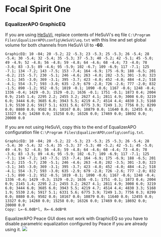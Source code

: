 # Focal Spirit One
### EqualizerAPO GraphicEQ
If you are using [HeSuVi](https://sourceforge.net/projects/hesuvi/), replace contents of HeSuVi's eq file `C:\Program Files\EqualizerAPO\config\HeSuVi\eq.txt` with this line and set global volume for both channels from HeSuVi UI to **-60**.
```
GraphicEQ: 10 -84; 20 -5.2; 22 -5.3; 23 -5.3; 25 -5.3; 26 -5.4; 28 -5.4; 30 -5.4; 32 -5.4; 35 -5.3; 37 -5.3; 40 -5.2; 42 -5.1; 45 -5.0; 49 -4.9; 52 -4.8; 56 -4.8; 59 -4.8; 64 -4.6; 68 -4.4; 73 -4.0; 78 -3.6; 83 -3.5; 89 -4.6; 95 -5.9; 102 -6.7; 109 -6.9; 117 -7.1; 125 -7.1; 134 -7.2; 143 -7.5; 153 -7.4; 164 -6.9; 175 -6.9; 188 -6.5; 201 -6.2; 215 -5.7; 230 -5.1; 246 -4.6; 263 -4.0; 282 -3.5; 301 -3.0; 323 -3.1; 345 -3.0; 369 -3.1; 395 -3.7; 423 -4.0; 452 -4.0; 484 -4.2; 518 -4.1; 554 -3.7; 593 -3.0; 635 -2.9; 679 -2.8; 726 -2.6; 777 -2.0; 832 -1.5; 890 -1.2; 952 -0.5; 1019 -0.1; 1090 -0.6; 1167 -0.6; 1248 -0.4; 1336 -0.4; 1429 -0.3; 1529 -0.2; 1636 -0.1; 1751 -0.1; 1873 0.4; 2004 0.9; 2145 1.4; 2295 2.2; 2455 3.2; 2627 4.1; 2811 4.9; 3008 6.0; 3219 6.0; 3444 6.0; 3685 6.0; 3943 5.5; 4219 4.7; 4514 4.4; 4830 3.3; 5168 1.9; 5530 2.6; 5917 5.1; 6331 5.6; 6775 3.9; 7249 1.3; 7756 0.3; 8299 0.0; 8880 0.0; 9502 0.0; 10167 0.0; 10879 0.0; 11640 0.0; 12455 0.0; 13327 0.0; 14260 0.0; 15258 0.0; 16326 0.0; 17469 0.0; 18692 0.0; 20000 0.0
```
If you are not using HeSuVi, copy this to the end of EqualizerAPO configuration file `C:\Program Files\EqualizerAPO\config\config.txt`.
```
GraphicEQ: 10 -84; 20 -5.2; 22 -5.3; 23 -5.3; 25 -5.3; 26 -5.4; 28 -5.4; 30 -5.4; 32 -5.4; 35 -5.3; 37 -5.3; 40 -5.2; 42 -5.1; 45 -5.0; 49 -4.9; 52 -4.8; 56 -4.8; 59 -4.8; 64 -4.6; 68 -4.4; 73 -4.0; 78 -3.6; 83 -3.5; 89 -4.6; 95 -5.9; 102 -6.7; 109 -6.9; 117 -7.1; 125 -7.1; 134 -7.2; 143 -7.5; 153 -7.4; 164 -6.9; 175 -6.9; 188 -6.5; 201 -6.2; 215 -5.7; 230 -5.1; 246 -4.6; 263 -4.0; 282 -3.5; 301 -3.0; 323 -3.1; 345 -3.0; 369 -3.1; 395 -3.7; 423 -4.0; 452 -4.0; 484 -4.2; 518 -4.1; 554 -3.7; 593 -3.0; 635 -2.9; 679 -2.8; 726 -2.6; 777 -2.0; 832 -1.5; 890 -1.2; 952 -0.5; 1019 -0.1; 1090 -0.6; 1167 -0.6; 1248 -0.4; 1336 -0.4; 1429 -0.3; 1529 -0.2; 1636 -0.1; 1751 -0.1; 1873 0.4; 2004 0.9; 2145 1.4; 2295 2.2; 2455 3.2; 2627 4.1; 2811 4.9; 3008 6.0; 3219 6.0; 3444 6.0; 3685 6.0; 3943 5.5; 4219 4.7; 4514 4.4; 4830 3.3; 5168 1.9; 5530 2.6; 5917 5.1; 6331 5.6; 6775 3.9; 7249 1.3; 7756 0.3; 8299 0.0; 8880 0.0; 9502 0.0; 10167 0.0; 10879 0.0; 11640 0.0; 12455 0.0; 13327 0.0; 14260 0.0; 15258 0.0; 16326 0.0; 17469 0.0; 18692 0.0; 20000 0.0
Copy: L=-6.0dB*l, R=-6.0dB*R
```
EqualizerAPO Peace GUI does not work with GraphicEQ so you have to disable parametric equalization configured by Peace if you are already using it.
![](https://raw.githubusercontent.com/jaakkopasanen/AutoEq/master/results/Innerfidelity%202017/innerfidelity/onear/Focal%20Spirit%20One/Focal%20Spirit%20One.png)
